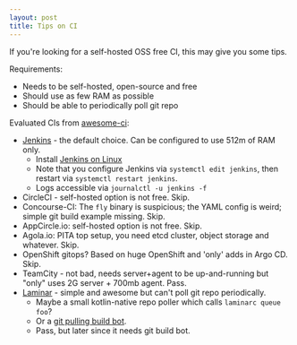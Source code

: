 ```yaml
---
layout: post
title: Tips on CI
---
```


If you're looking for a self-hosted OSS free CI, this may give you some tips.

Requirements:

* Needs to be self-hosted, open-source and free
* Should use as few RAM as possible
* Should be able to periodically poll git repo

Evaluated CIs from [awesome-ci](https://github.com/ligurio/awesome-ci):

* [Jenkins](https://www.jenkins.io/) - the default choice. Can be configured to use 512m of RAM only.
  * Install [Jenkins on Linux](https://www.jenkins.io/doc/book/installing/linux)
  * Note that you configure Jenkins via `systemctl edit jenkins`, then restart via `systemctl restart jenkins`.
  * Logs accessible via `journalctl -u jenkins -f`
* CircleCI - self-hosted option is not free. Skip.
* Concourse-CI: The `fly` binary is suspicious; the YAML config is weird; simple git build example missing. Skip.
* AppCircle.io: self-hosted option is not free. Skip.
* Agola.io: PITA top setup, you need etcd cluster, object storage and whatever. Skip.
* OpenShift gitops? Based on huge OpenShift and 'only' adds in Argo CD. Skip.
* TeamCity - not bad, needs server+agent to be up-and-running but "only" uses 2G server + 700mb agent. Pass.
* [Laminar](https://laminar.ohwg.net/docs.html) - simple and awesome but can't poll git repo periodically.
  * Maybe a small kotlin-native repo poller which calls `laminarc queue foo`?
  * Or a [git pulling build bot](https://stackoverflow.com/questions/7166509/how-to-build-a-git-polling-build-bot).
  * Pass, but later since it needs git build bot.
